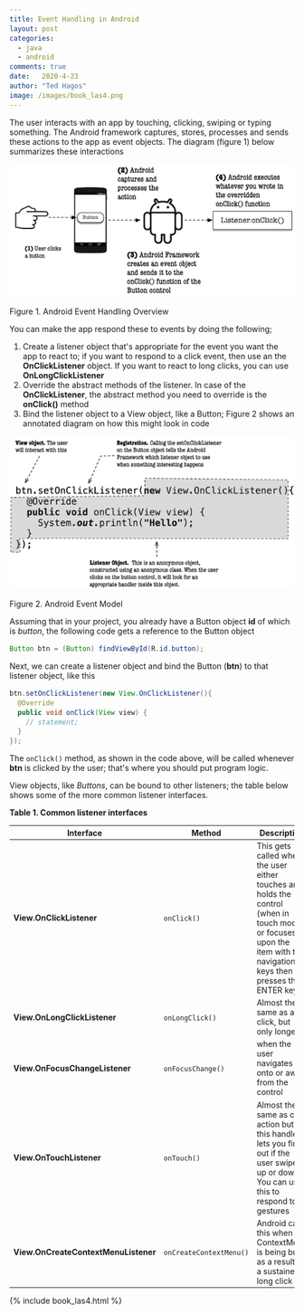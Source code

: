 ```yaml
---
title: Event Handling in Android 
layout: post
categories: 
  - java
  - android
comments: true
date:   2020-4-23   
author: "Ted Hagos"
image: /images/book_las4.png
---
```



The user interacts with an app by touching, clicking, swiping or typing something.  The Android framework captures, stores, processes and sends these actions to the app as event objects. The diagram (figure 1) below summarizes these interactions

![](/images/android-event-handling.png)
<figcaption>Figure 1. Android Event Handling Overview</figcaption>

You can make the app respond these to events by doing the following;

1. Create a listener object that's appropriate for the event you want the app to react to; if you want to respond to a click event, then use an the **OnClickListener** object. If you want to react to long clicks, you can use **OnLongClickListener**
2. Override the abstract methods of the listener. In case of the **OnClickListener**, the abstract method you need to override is the **onClick()** method
3. Bind the listener object to a View object, like a Button; Figure 2 shows an annotated diagram on how this might look in code

![](/images/android-event-model.png)
<figcaption>Figure 2. Android Event Model</figcaption>

Assuming that in your project, you already have a Button object **id** of which is _button_, the following code gets a reference to the Button object

```java
Button btn = (Button) findViewById(R.id.button); 
```

Next, we can create a listener object and bind the Button (**btn**) to that listener object, like this

```java
btn.setOnClickListener(new View.OnClickListener(){  
  @Override
  public void onClick(View view) {  
    // statement;
  }
});

```

The `onClick()` method, as shown in the code above, will be called whenever **btn** is clicked by the user; that's where you should put program logic.

View objects, like _Buttons_, can be bound to other listeners; the table below shows some of the more common listener interfaces.


**Table 1. Common listener interfaces**

| **Interface**                        | **Method**              | **Description**                                              |
| ------------------------------------ | ----------------------- | ------------------------------------------------------------ |
| **View.OnClickListener**             | `onClick() `            | This gets called when the user either  touches and holds the control (when in touch mode), or focuses upon the item  with the navigation keys then presses the ENTER key |
| **View.OnLongClickListener**         | `onLongClick()`         | Almost the same as a click, but only  longer                 |
| **View.OnFocusChangeListener**       | `onFocusChange()`       | when the user navigates onto or away from  the control       |
| **View.OnTouchListener**             | `onTouch()`             | Almost the same as click action but this  handler lets you find out if the user swiped up or down. You can use this to  respond to gestures |
| **View.OnCreateContextMenuListener** | `onCreateContextMenu()` | Android calls this when a ContextMenu is  being built, as a result of a sustained long click |



{% include book_las4.html %}